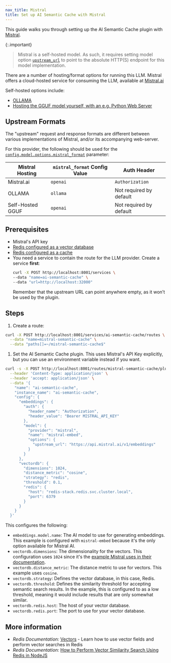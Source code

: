 ```yaml
---
nav_title: Mistral
title: Set up AI Semantic Cache with Mistral
---
```


This guide walks you through setting up the AI Semantic Cache plugin with [Mistral](https://mistral.ai/).

{:.important}
> Mistral is a self-hosted model. As such, it requires setting model option 
> [`upstream_url`](/hub/kong-inc/ai-proxy/configuration/#config-model-options-upstream_url) to point to the absolute
> HTTP(S) endpoint for this model implementation.

There are a number of hosting/format options for running this LLM. Mistral offers a cloud-hosted service for consuming
the LLM, available at [Mistral.ai](https://mistral.ai/)

Self-hosted options include:
* [OLLAMA](https://ollama.com/)
* [Hosting the GGUF model yourself, with an e.g. Python Web Server](https://huggingface.co/mistralai/Mixtral-8x7B-v0.1)

## Upstream Formats

The "upstream" request and response formats are different between various implementations of Mistral, and/or its accompanying web-server.

For this provider, the following should be used for the [`config.model.options.mistral_format`](/hub/kong-inc/ai-proxy/configuration/#config-model-options-mistral_format) parameter:

| Mistral Hosting  | `mistral_format` Config Value | Auth Header             |
|------------------|-------------------------------|-------------------------|
| Mistral.ai       | `openai`                      | `Authorization`         |
| OLLAMA           | `ollama`                      | Not required by default |
| Self-Hosted GGUF | `openai`                      | Not required by default |


## Prerequisites 

* Mistral's API key
* [Redis configured as a vector database](https://redis.io/docs/latest/develop/get-started/vector-database/)
* [Redis configured as a cache](https://redis.io/docs/latest/operate/oss_and_stack/management/config/#configuring-redis-as-a-cache)
* You need a service to contain the route for the LLM provider. Create a service **first**:
  ```sh
  curl -X POST http://localhost:8001/services \
  --data "name=ai-semantic-cache" \
  --data "url=http://localhost:32000"
  ```
  Remember that the upstream URL can point anywhere empty, as it won’t be used by the plugin.

## Steps
1. Create a route:
```sh
curl -X POST http://localhost:8001/services/ai-semantic-cache/routes \
  --data "name=mistral-semantic-cache" \
  --data "paths[]=~/mistral-semantic-cache$"
```

1. Set the AI Semantic Cache plugin. This uses Mistral's API Key explicitly, but you can use an environment variable instead if you want.
```sh
curl -s -X POST http://localhost:8001/routes/mistral-semantic-cache/plugins \
  --header 'Content-Type: application/json' \
  --header 'accept: application/json' \
  --data '{
    "name": "ai-semantic-cache",
    "instance_name": "ai-semantic-cache",
    "config": {
      "embeddings": {
        "auth": {
          "header_name": "Authorization",
          "header_value": "Bearer MISTRAL_API_KEY"
        },
        "model": {
          "provider": "mistral",
          "name": "mistral-embed",
          "options": {
            "upstream_url": "https://api.mistral.ai/v1/embeddings"
          }
        }
      },
      "vectordb": {
        "dimensions": 1024,
        "distance_metric": "cosine",
        "strategy": "redis",
        "threshold": 0.1,
        "redis": {
          "host": "redis-stack.redis.svc.cluster.local",
          "port": 6379
        }
      }
    }
  }'
```
This configures the following:
* `embeddings.model.name`: The AI model to use for generating embeddings. This example is configured with `mistral-embed` because it's the only option available for Mistral AI.
* `vectordb.dimensions`: The dimensionality for the vectors. This configuration uses `1024` since it's the [example Mistral uses in their documentation](https://docs.mistral.ai/capabilities/embeddings/#mistral-embed-api).
* `vectordb.distance_metric`: The distance metric to use for vectors. This example uses `cosine`.
* `vectordb.strategy`: Defines the vector database, in this case, Redis.
* `vectordb.threshold`: Defines the similarity threshold for accepting semantic search results. In the example, this is configured to as a low threshold, meaning it would include results that are only somewhat similar.
* `vectordb.redis.host`: The host of your vector database.
* `vectordb.redis.port`: The port to use for your vector database.

## More information
* *Redis Documentation:* [Vectors](https://redis.io/docs/latest/develop/interact/search-and-query/advanced-concepts/vectors/) - Learn how to use vector fields and perform vector searches in Redis
* *Redis Documentation:* [How to Perform Vector Similarity Search Using Redis in NodeJS](https://redis.io/learn/howtos/solutions/vector/getting-started-vector)